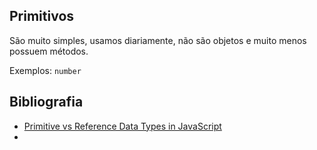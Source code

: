 ## Primitivos

São muito simples, usamos diariamente, não são objetos e muito menos possuem métodos.

Exemplos: `number`

## Bibliografia
- [Primitive vs Reference Data Types in JavaScript](https://www.freecodecamp.org/news/primitive-vs-reference-data-types-in-javascript/)
- 